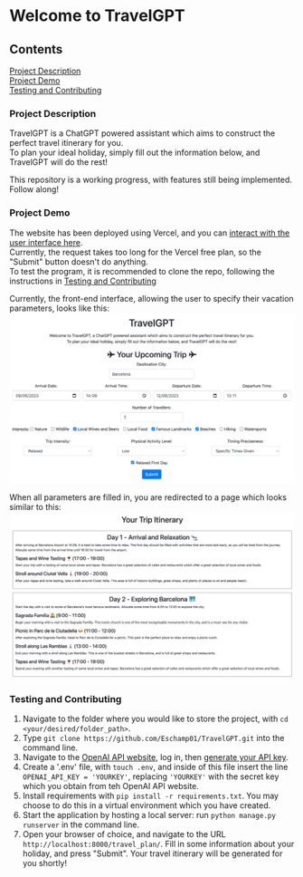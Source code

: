 # Welcome to TravelGPT

## Contents

[Project Description](#project-description) <br>
[Project Demo](#project-demo) <br>
[Testing and Contributing](#testing-and-contributing)

### Project Description

TravelGPT is a ChatGPT powered assistant which aims to construct the perfect travel itinerary for you. <br>
To plan your ideal holiday, simply fill out the information below, and TravelGPT will do the rest!

This repository is a working progress, with features still being implemented. Follow along!


### Project Demo

The website has been deployed using Vercel, and you can [interact with the user interface here](https://travel-gpt-tzrd.vercel.app/travel_plan/). <br>
Currently, the request takes too long for the Vercel free plan, so the "Submit" button doesn't do anything. <br>
To test the program, it is recommended to clone the repo, following the instructions in [Testing and Contributing](#testing-and-contributing)

Currently, the front-end interface, allowing the user to specify their vacation parameters, looks like this: <br>
![travel_gpt_initial_frontend](./img/travel_gpt_initial_frontend.jpg)

When all parameters are filled in, you are redirected to a page which looks similar to this: <br>
![travel_gpt_initial_itinerary](./img/travel_gpt_initial_itinerary.jpg)


### Testing and Contributing

1. Navigate to the folder where you would like to store the project, with `cd <your/desired/folder_path>`.
2. Type `git clone https://github.com/Eschamp01/TravelGPT.git` into the command line.
3. Navigate to the [OpenAI API website](https://openai.com/blog/openai-api), log in, then [generate your API key](https://platform.openai.com/account/api-keys).
4. Create a '.env' file, with `touch .env`, and inside of this file insert the line `OPENAI_API_KEY = 'YOURKEY'`, replacing `'YOURKEY'` with the secret key which you obtain from teh OpenAI API website.
5. Install requirements with `pip install -r requirements.txt`. You may choose to do this in a virtual environment which you have created.
6. Start the application by hosting a local server: run `python manage.py runserver` in the command line.
7. Open your browser of choice, and navigate to the URL `http://localhost:8000/travel_plan/`. Fill in some information about your holiday, and press "Submit". Your travel itinerary will be generated for you shortly!

